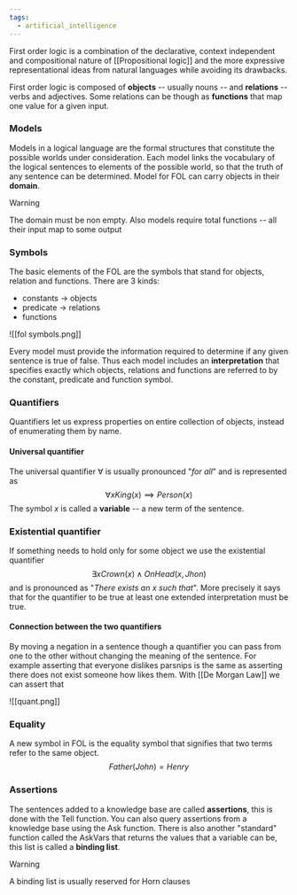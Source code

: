```yaml
---
tags:
  - artificial_intelligence
---
```

First order logic is a combination of the declarative, context independent and compositional nature of [[Propositional logic]] and the more expressive representational ideas from natural languages while avoiding its drawbacks.

First order logic is composed of **objects** -- usually nouns -- and **relations** -- verbs and adjectives. Some relations can be though as **functions** that map one value for a given input.
### Models

Models in a logical language are the formal structures that constitute the possible worlds under consideration. Each model links the vocabulary of the logical sentences to elements of the possible world, so that the truth of any sentence can be determined. Model for FOL can carry objects in their **domain**. 

>[!warning]
>The domain must be non empty. Also models require total functions -- all their input map to some output
### Symbols

The basic elements of the FOL are the symbols that stand for objects, relation and functions. There are 3 kinds:
- constants $\to$ objects
- predicate $\to$ relations
- functions

![[fol symbols.png]]

Every model must provide the information required to determine if any given sentence is true of false. Thus each model includes an **interpretation** that specifies exactly which objects, relations and functions are referred to by the constant, predicate and function symbol.
### Quantifiers

Quantifiers let us express properties on entire collection of objects, instead of enumerating them by name.
#### Universal quantifier

The universal quantifier $\forall {}  {}$ is usually pronounced "*for all*" and is represented as
$$
\forall {x} King(x) {\implies Person(x)} 
$$
The symbol $x$ is called a **variable** -- a new term of the sentence.
### Existential quantifier

If something needs to hold only for some object we use the existential quantifier
$$
\exists x Crown(x) \land OnHead(x, Jhon)
$$
and is pronounced as "*There exists an $x$ such that*". More precisely it says that for the quantifier to be true at least one extended interpretation must be true.
#### Connection between the two quantifiers

By moving a negation in a sentence though a quantifier you can pass from one to the other without changing the meaning of the sentence. For example asserting that everyone dislikes parsnips is the same as asserting there does not exist someone how likes them. With [[De Morgan Law]] we can assert that

![[quant.png]]
### Equality

A new symbol in FOL is the equality symbol that signifies that two terms refer to the same object.
$$
Father(John) = Henry
$$
### Assertions

The sentences added to a knowledge base are called **assertions**, this is done with the $\text{Tell}$ function. You can also query assertions from a knowledge base using the $\text{Ask}$ function. There is also another "standard" function called the $\text{AskVars}$ that returns the values that a variable can be, this list is called a **binding list**. 

>[!warning]
>A binding list is usually reserved for Horn clauses

